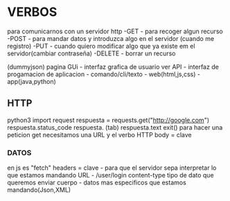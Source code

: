 
# VERBOS

para comunicarnos con un servidor http
-GET - para recoger algun recurso 
-POST - para mandar datos y introduzca algo en el servidor (cuando me registro)
-PUT  - cuando quiero modificar algo que ya existe em el servidor(cambiar contraseña)
-DELETE - borrar un recurso 

(dummyjson) pagina
GUi - interfaz grafica de usuario ver
API - interfaz de progamacion de aplicacion - comando/cli/texto
           - web(html,js,css)
           - app(java,python)

## HTTP

 python3
 import request 
 respuesta = requests.get("http://google.com")
 respuesta.status_code
 respuesta.  (tab)
 respuesta.text
 exit()
 para hacer una peticion get necesitamos una URL y el verbo HTTP
 body = clave

 ### DATOS

 en js es "fetch"
 headers = clave - para que el servidor sepa interpretar lo que estamos mandando
 URL - /user/login
 content-type tipo de dato que queremos enviar
 cuerpo - datos mas especificos que estamos mandando(Json,XML)





         